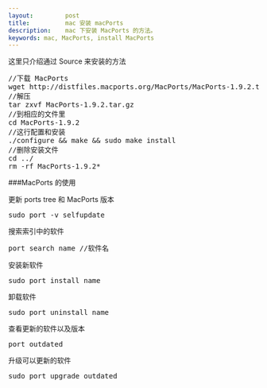 ```yaml
---
layout:         post
title:          mac 安装 macPorts
description:    mac 下安装 MacPorts 的方法。
keywords: mac, MacPorts, install MacPorts
---
```

这里只介绍通过 Source 来安装的方法
<pre class="js" name="colorcode">
//下载 MacPorts
wget http://distfiles.macports.org/MacPorts/MacPorts-1.9.2.tar.gz
//解压
tar zxvf MacPorts-1.9.2.tar.gz
//到相应的文件里
cd MacPorts-1.9.2
//这行配置和安装
./configure && make && sudo make install
//删除安装文件
cd ../
rm -rf MacPorts-1.9.2*
</pre>

###MacPorts 的使用

更新 ports tree 和 MacPorts 版本
<pre class="js" name="colorcode">
sudo port -v selfupdate
</pre>

搜索索引中的软件
<pre class="js" name="colorcode">
port search name //软件名
</pre>
安装新软件
<pre class="js" name="colorcode">
sudo port install name
</pre>
卸载软件
<pre class="js" name="colorcode">
sudo port uninstall name
</pre>
查看更新的软件以及版本
<pre class="js" name="colorcode">
port outdated
</pre>
升级可以更新的软件
<pre class="js" name="colorcode">
sudo port upgrade outdated
</pre>
